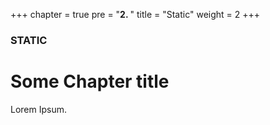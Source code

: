 +++
chapter = true
pre = "<b>2. </b>"
title = "Static"
weight = 2
+++

### STATIC

# Some Chapter title

Lorem Ipsum.
